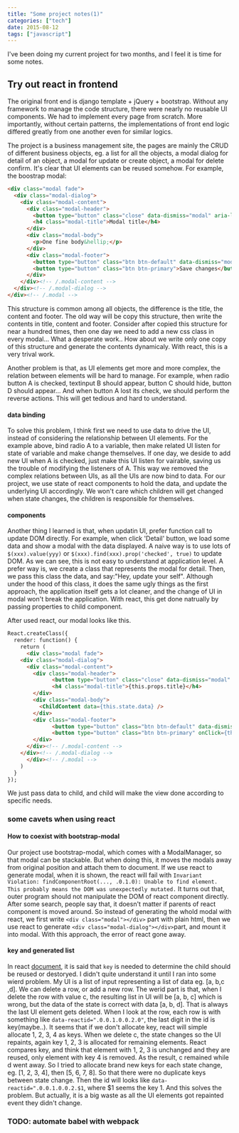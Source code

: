 ```yaml
---
title: "Some project notes(1)"
categories: ["tech"]
date: 2015-08-12
tags: ["javascript"]
---
```


I've been doing my current project for two months, and I feel it is time for some notes.
<!--more-->

## Try out react in frontend
The original front end is django template + jQuery + bootstrap. Without any framework to manage the code structure, there were nearly no reusable UI components. We had to implement every page from scratch. More importantly, without certain patterns, the implementations of front end logic differed greatly from one another even for similar logics.

The project is a business management site, the pages are mainly the CRUD of different business objects, eg. a list for all the objects, a modal dialog for detail of an object, a modal for update or create object, a modal for delete confirm. It's clear that UI elements can be reused somehow. For example, the boostrap modal:
```html
<div class="modal fade">
  <div class="modal-dialog">
    <div class="modal-content">
      <div class="modal-header">
        <button type="button" class="close" data-dismiss="modal" aria-label="Close"><span aria-hidden="true">&times;</span></button>
        <h4 class="modal-title">Modal title</h4>
      </div>
      <div class="modal-body">
        <p>One fine body&hellip;</p>
      </div>
      <div class="modal-footer">
        <button type="button" class="btn btn-default" data-dismiss="modal">Close</button>
        <button type="button" class="btn btn-primary">Save changes</button>
      </div>
    </div><!-- /.modal-content -->
  </div><!-- /.modal-dialog -->
</div><!-- /.modal -->
```
This structure is common among all objects, the difference is the title, the content and footer. The old way will be copy this structure, then write the contents in title, content and footer. Consider after copied this structure for near a hundred times, then one day we need to add a new css class in every modal... What a desperate work.. How about we write only one copy of this structure and generate the contents dynamicaly. With react, this is a very trival work.

Another problem is that, as UI elements get more and more complex, the relation between elements will be hard to manage. For example, when radio button A is checked, textinput B should appear, button C should hide, button D should appear... And when button A lost its check, we should perform the reverse actions. This will get tedious and hard to understand.

#### data binding
To solve this problem, I think first we need to use data to drive the UI, instead of considering the relationship between UI elements. For the example above, bind radio A to a variable, then make related UI listen for state of variable and make change themselves. If one day, we deside to add new UI when A is checked, just make this UI listen for vairable, saving us the trouble of modifying the listeners of A. This way we removed the complex relations between UIs, as all the UIs are now bind to data. For our project, we use state of react components to hold the data, and update the underlying UI accordingly. We won't care which children will get changed when state changes, the children is responsible for themselves.

#### components
Another thing I learned is that, when updatin UI, prefer function call to update DOM directly. For example, when click 'Detail' button, we load some data and show a modal with the data displayed. A naive way is to use lots of ```$(xxx).value(yyy)``` or ```$(xxx).find(xxx).prop('checked', true)``` to update DOM. As we can see, this is not easy to understand at application level. A prefer way is, we create a class that represents the modal for detail. Then, we pass this class the data, and say:"Hey, update your self". Although under the hood of this class, it does the same ugly things as the first approach, the application itself gets a lot cleaner, and the change of UI in modal won't break the application. With react, this get done natrually by passing properties to child component.

After used react, our modal looks like this.
```html
React.createClass({
  render: function() {
    return (
      <div class="modal fade">
	<div class="modal-dialog">
	  <div class="modal-content">
	    <div class="modal-header">
              <button type="button" class="close" data-dismiss="modal" aria-label="Close"><span aria-hidden="true">&times;</span></button>
              <h4 class="modal-title">{this.props.title}</h4>
	    </div>
	    <div class="modal-body">
	      <ChildContent data={this.state.data} />
	    </div>
	    <div class="modal-footer">
              <button type="button" class="btn btn-default" data-dismiss="modal">Close</button>
              <button type="button" class="btn btn-primary" onClick={this.handleSubmit}>Save changes</button>
	    </div>
	  </div><!-- /.modal-content -->
	</div><!-- /.modal-dialog -->
      </div><!-- /.modal -->
    )
  }
});
```
We just pass data to child, and child will make the view done according to specific needs.

### some cavets when using react

#### How to coexist with bootstrap-modal
Our project use bootstrap-modal, which comes with a ModalManager, so that modal can be stackable. But when doing this, it moves the modals away from original position and attach them to document. If we use react to generate modal, when it is shown, the react will fail with `Invariant Violation: findComponentRoot(..., .0.1.0): Unable to find element. This probably means the DOM was unexpectedly mutated.` It turns out that, outer program should not manipulate the DOM of react component directly. After some search, people say that, it doesn't matter if parents of react component is moved around. So instead of generating the whold modal with react, we first write ```<div class="modal"></div>``` part with plain html, then we use react to generate ```<div class="modal-dialog"></div>```part, and mount it into modal. With this approach, the error of react gone away.

#### key and generated list
In react [document](https://facebook.github.io/react/docs/multiple-components.html#dynamic-children), it is said that `key` is needed to determine the child should be reused or destoryed. I didn't quite understand it until I ran into some wierd problem. My UI is a list of input representing a list of data eg. [a, b,c ,d]. We can delete a row, or add a new row.
The werid part is that, when I delete the row with value c, the resulting list in UI will be [a, b, c] which is wrong, but the data of the state is correct with data [a, b, d]. That is always the last UI element gets deleted. When I look at the row, each row is with something like `data-reactid=".0.0.1.0.0.2.0"`,  the last digit in the id is key(maybe..). It seems that if we don't allocate key, react will simple allocate 1, 2, 3, 4  as keys. When we delete c, the state changes so the UI repaints, again key 1, 2, 3 is allocated for remaining elements. React compares key, and think that element with 1, 2, 3 is unchanged and they are reused, only element with key 4 is removed. As the result, c remained while d went away. So I tried to allocate brand new keys for each state change, eg. [1, 2, 3, 4], then [5, 6, 7, 8]. So that there were no duplicate keys between state change. Then the id will looks like `data-reactid=".0.0.1.0.0.2.$1`, where $1 seems the key 1. And this solves the problem. But actually, it is a big waste as all the UI elements got repainted event they didn't change.

### TODO: automate babel with webpack
